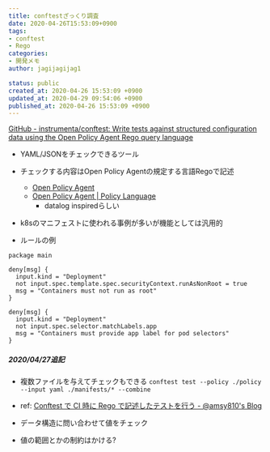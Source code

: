 ```yaml
---
title: conftestざっくり調査
date: 2020-04-26T15:53:09+0900
tags:
- conftest
- Rego
categories:
- 開発メモ
author: jagijagijag1

status: public
created_at: 2020-04-26 15:53:09 +0900
updated_at: 2020-04-29 09:54:06 +0900
published_at: 2020-04-26 15:53:09 +0900
---
```

[GitHub - instrumenta/conftest: Write tests against structured configuration data using the Open Policy Agent Rego query language](https://github.com/instrumenta/conftest)

- YAML/JSONをチェックできるツール
- チェックする内容はOpen Policy Agentの規定する言語Regoで記述
  - [Open Policy Agent](https://www.openpolicyagent.org/)
  - [Open Policy Agent \| Policy Language](https://www.openpolicyagent.org/docs/latest/policy-language/)
    - datalog inspiredらしい
- k8sのマニフェストに使われる事例が多いが機能としては汎用的

- ルールの例

```deployment.rego:rego
package main

deny[msg] {
  input.kind = "Deployment"
  not input.spec.template.spec.securityContext.runAsNonRoot = true
  msg = "Containers must not run as root"
}

deny[msg] {
  input.kind = "Deployment"
  not input.spec.selector.matchLabels.app
  msg = "Containers must provide app label for pod selectors"
}
```

##### 2020/04/27追記
- 複数ファイルを与えてチェックもできる
  `conftest test --policy ./policy --input yaml ./manifests/* --combine`
- ref: [Conftest で CI 時に Rego で記述したテストを行う - @amsy810's Blog](https://amsy810.hateblo.jp/entry/2020/04/03/124913)

- データ構造に問い合わせて値をチェック
- 値の範囲とかの制約はかける?
